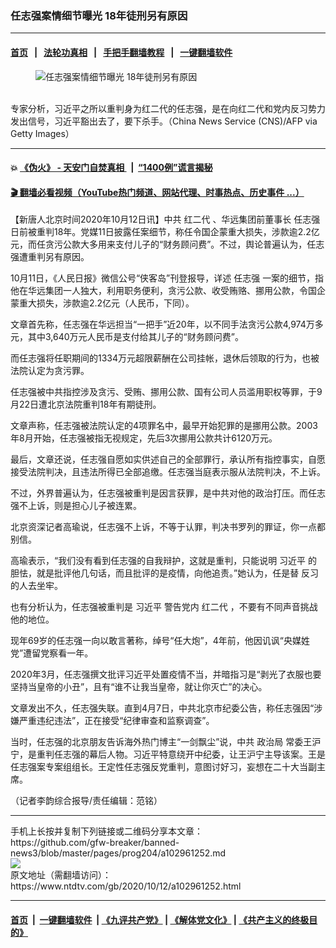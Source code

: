 ### 任志强案情细节曝光 18年徒刑另有原因
------------------------

#### [首页](https://github.com/gfw-breaker/banned-news3/blob/master/README.md) &nbsp;&nbsp;|&nbsp;&nbsp; [法轮功真相](https://github.com/begood0513/basic/blob/master/README.md)  &nbsp;&nbsp;|&nbsp;&nbsp; [手把手翻墙教程](https://github.com/gfw-breaker/guides/wiki)  &nbsp;&nbsp;|&nbsp;&nbsp; [一键翻墙软件](https://github.com/gfw-breaker/nogfw/blob/master/README.md)  



<div><div class="featured_image">
 <figure>
  <img alt="任志强案情细节曝光 18年徒刑另有原因" src="https://i.ntdtv.com/assets/uploads/2020/09/GettyImages-1228647597-800x450.jpg"/>
 </figure><br/>
 <span class="caption">
  专家分析，习近平之所以重判身为红二代的任志强，是在向红二代和党内反习势力发出信号，习近平豁出去了，要下杀手。（China News Service (CNS)/AFP via Getty Images）
 </span>
</div>
</div><hr/>

#### 💥 [《伪火》 - 天安门自焚真相 ](http://158.247.195.190:10000/videos/blog/weihuo.html)&nbsp; |&nbsp; [“1400例”谎言揭秘  ](http://158.247.195.190:10000/videos/blog/jiexi1400.html)

#### [ 🎬  翻墙必看视频（YouTube热门频道、网站代理、时事热点、历史事件 ...）](https://github.com/gfw-breaker/links/blob/master/banned.md)

<div><div class="post_content" itemprop="articleBody">
 <p>
  【新唐人北京时间2020年10月12日讯】中共
  <ok href="https://www.ntdtv.com/gb/红二代.htm">
   红二代
  </ok>
  、华远集团前董事长
  <ok href="https://www.ntdtv.com/gb/任志强.htm">
   任志强
  </ok>
  日前被重判18年。党媒11日披露任案细节，称任令国企蒙重大损失，涉款逾2.2亿元，而任贪污公款大多用来支付儿子的“财务顾问费”。不过，舆论普遍认为，任志强遭重判另有原因。
 </p>
 <p>
  10月11日，《人民日报》微信公号“侠客岛”刊登报导，详述
  <ok href="https://www.ntdtv.com/gb/任志强.htm">
   任志强
  </ok>
  一案的细节，指他在华远集团一人独大，利用职务便利，贪污公款、收受贿赂、挪用公款，令国企蒙重大损失，涉款逾2.2亿元（人民币，下同）。
 </p>
 <p>
  文章首先称，任志强在华远担当“一把手”近20年，以不同手法贪污公款4,974万多元，其中3,640万元人民币是支付给其儿子的“财务顾问费”。
 </p>
 <p>
  而任志强将任职期间的1334万元超限薪酬在公司挂帐，退休后领取的行为，也被法院认定为贪污罪。
 </p>
 <p>
  任志强被中共指控涉及贪污、受贿、挪用公款、国有公司人员滥用职权等罪，于9月22日遭北京法院重判18年有期徒刑。
 </p>
 <p>
  文章声称，任志强被法院认定的4项罪名中，最早开始犯罪的是挪用公款。2003年8月开始，任志强被指无视规定，先后3次挪用公款共计6120万元。
 </p>
 <p>
  最后，文章还说，任志强自愿如实供述自己的全部罪行，承认所有指控事实，自愿接受法院判决，且违法所得已全部追缴。任志强当庭表示服从法院判决，不上诉。
 </p>
 <p>
  不过，外界普遍认为，任志强被重判是因言获罪，是中共对他的政治打压。而任志强不上诉，则是担心儿子被连累。
 </p>
 <p>
  北京资深记者高瑜说，任志强不上诉，不等于认罪，判决书罗列的罪证，你一点都别信。
 </p>
 <p>
  高瑜表示，“我们没有看到任志强的自我辩护，这就是重判，只能说明
  <ok href="https://www.ntdtv.com/gb/习近平.htm">
   习近平
  </ok>
  的胆怯，就是批评他几句话，而且批评的是疫情，向他追责。”她认为，任是替
  <ok href="https://www.ntdtv.com/gb/反习.htm">
   反习
  </ok>
  的人去坐牢。
 </p>
 <p>
  也有分析认为，任志强被重判是
  <ok href="https://www.ntdtv.com/gb/习近平.htm">
   习近平
  </ok>
  警告党内
  <ok href="https://www.ntdtv.com/gb/红二代.htm">
   红二代
  </ok>
  ，不要有不同声音挑战他的地位。
 </p>
 <p>
  现年69岁的任志强一向以敢言著称，绰号“任大炮”，4年前，他因讥讽“央媒姓党”遭留党察看一年。
 </p>
 <p>
  2020年3月，任志强撰文批评习近平处置疫情不当，并暗指习是“剥光了衣服也要坚持当皇帝的小丑”，且有“谁不让我当皇帝，就让你灭亡”的决心。
 </p>
 <p>
  文章发出不久，任志强失联。直到4月7日，中共北京市纪委公告，称任志强因“涉嫌严重违纪违法”，正在接受“纪律审查和监察调查”。
 </p>
 <p>
  当时，任志强的北京朋友告诉海外热门博主“一剑飘尘”说，中共
  <ok href="https://www.ntdtv.com/gb/政治局.htm">
   政治局
  </ok>
  常委王沪宁，是重判任志强的幕后人物。习近平特意绕开中纪委，让王沪宁主导该案。王是任志强案专案组组长。王定性任志强反党重判，意图讨好习，妄想在二十大当副主席。
 </p>
 <p>
  （记者李韵综合报导/责任编辑：范铭）
 </p>
 <div class="single_ad">
 </div>
</div>
</div>
<hr/>
手机上长按并复制下列链接或二维码分享本文章：<br/>
https://github.com/gfw-breaker/banned-news3/blob/master/pages/prog204/a102961252.md <br/>
<a href='https://github.com/gfw-breaker/banned-news3/blob/master/pages/prog204/a102961252.md'><img src='https://github.com/gfw-breaker/banned-news3/blob/master/pages/prog204/a102961252.md.png'/></a> <br/>
原文地址（需翻墙访问）：https://www.ntdtv.com/gb/2020/10/12/a102961252.html


------------------------
#### [首页](https://github.com/gfw-breaker/banned-news3/blob/master/README.md) &nbsp;|&nbsp; [一键翻墙软件](https://github.com/gfw-breaker/nogfw/blob/master/README.md) &nbsp;| [《九评共产党》](https://github.com/gfw-breaker/9ping.md/blob/master/README.md#九评之一评共产党是什么) | [《解体党文化》](https://github.com/gfw-breaker/jtdwh.md/blob/master/README.md) | [《共产主义的终极目的》](https://github.com/gfw-breaker/gczydzjmd.md/blob/master/README.md)


<img src='http://gfw-breaker.win/banned-news3/pages/prog204/a102961252.md' width='0px' height='0px'/>